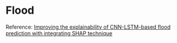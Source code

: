 # Flood
Reference: [Improving the explainability of CNN-LSTM-based flood prediction with integrating SHAP technique](https://www.sciencedirect.com/science/article/pii/S1574954124004461)
